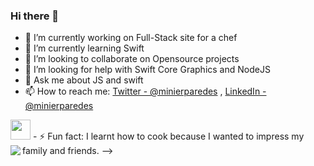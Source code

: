### Hi there 👋


- 🔭 I’m currently working on  Full-Stack site for a chef
- 🌱 I’m currently learning  Swift
- 👯 I’m looking to collaborate on Opensource projects 
- 🤔 I’m looking for help with Swift Core Graphics and NodeJS
- 💬 Ask me about JS and swift 
- 📫 How to reach me: [Twitter - @minierparedes](https://twitter.com/minierparedes) , [LinkedIn - @minierparedes](https://www.linkedin.com/in/minierparedes/)

<img height="32" width="32" src="https://cdn.jsdelivr.net/npm/simple-icons@v3/icons/Twitter.svg" />
- ⚡ Fun fact: I learnt how to cook because I wanted to impress my family and friends.
-->

<img align="left"  src= "https://github-readme-stats.minierparedes.vercel.app/api?username=minierparedes&show_icons=true&hide_border=true" />
